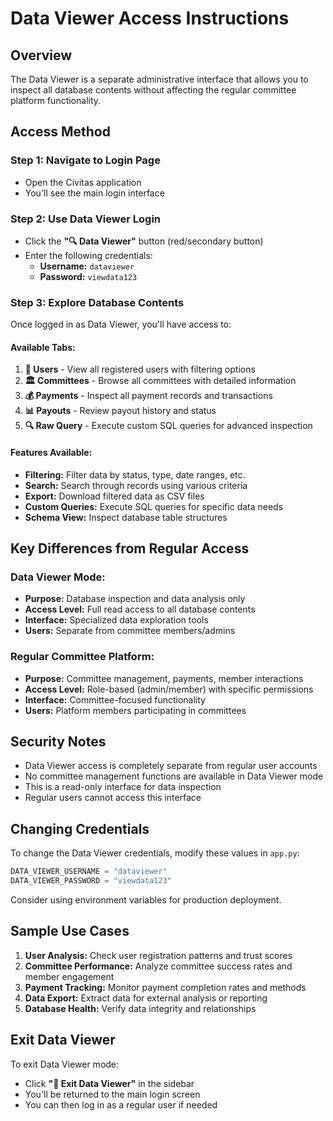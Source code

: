 # Data Viewer Access Instructions

## Overview
The Data Viewer is a separate administrative interface that allows you to inspect all database contents without affecting the regular committee platform functionality.

## Access Method

### Step 1: Navigate to Login Page
- Open the Civitas application
- You'll see the main login interface

### Step 2: Use Data Viewer Login
- Click the **"🔍 Data Viewer"** button (red/secondary button)
- Enter the following credentials:
  - **Username:** `dataviewer`
  - **Password:** `viewdata123`

### Step 3: Explore Database Contents
Once logged in as Data Viewer, you'll have access to:

#### Available Tabs:
1. **👥 Users** - View all registered users with filtering options
2. **🏛️ Committees** - Browse all committees with detailed information
3. **💰 Payments** - Inspect all payment records and transactions
4. **📊 Payouts** - Review payout history and status
5. **🔍 Raw Query** - Execute custom SQL queries for advanced inspection

#### Features Available:
- **Filtering:** Filter data by status, type, date ranges, etc.
- **Search:** Search through records using various criteria
- **Export:** Download filtered data as CSV files
- **Custom Queries:** Execute SQL queries for specific data needs
- **Schema View:** Inspect database table structures

## Key Differences from Regular Access

### Data Viewer Mode:
- **Purpose:** Database inspection and data analysis only
- **Access Level:** Full read access to all database contents
- **Interface:** Specialized data exploration tools
- **Users:** Separate from committee members/admins

### Regular Committee Platform:
- **Purpose:** Committee management, payments, member interactions
- **Access Level:** Role-based (admin/member) with specific permissions
- **Interface:** Committee-focused functionality
- **Users:** Platform members participating in committees

## Security Notes

- Data Viewer access is completely separate from regular user accounts
- No committee management functions are available in Data Viewer mode
- This is a read-only interface for data inspection
- Regular users cannot access this interface

## Changing Credentials

To change the Data Viewer credentials, modify these values in `app.py`:
```python
DATA_VIEWER_USERNAME = "dataviewer"
DATA_VIEWER_PASSWORD = "viewdata123"
```

Consider using environment variables for production deployment.

## Sample Use Cases

1. **User Analysis:** Check user registration patterns and trust scores
2. **Committee Performance:** Analyze committee success rates and member engagement
3. **Payment Tracking:** Monitor payment completion rates and methods
4. **Data Export:** Extract data for external analysis or reporting
5. **Database Health:** Verify data integrity and relationships

## Exit Data Viewer

To exit Data Viewer mode:
- Click **"🚪 Exit Data Viewer"** in the sidebar
- You'll be returned to the main login screen
- You can then log in as a regular user if needed